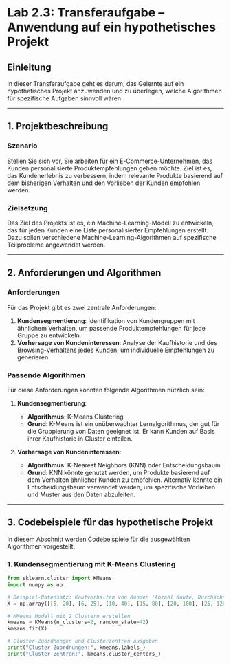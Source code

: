 # Lab 2.3: Transferaufgabe – Anwendung auf ein hypothetisches Projekt

## Einleitung
In dieser Transferaufgabe geht es darum, das Gelernte auf ein hypothetisches Projekt anzuwenden und zu überlegen, welche Algorithmen für spezifische Aufgaben sinnvoll wären.

---

## 1. Projektbeschreibung

### Szenario
Stellen Sie sich vor, Sie arbeiten für ein E-Commerce-Unternehmen, das Kunden personalisierte Produktempfehlungen geben möchte. Ziel ist es, das Kundenerlebnis zu verbessern, indem relevante Produkte basierend auf dem bisherigen Verhalten und den Vorlieben der Kunden empfohlen werden.

### Zielsetzung
Das Ziel des Projekts ist es, ein Machine-Learning-Modell zu entwickeln, das für jeden Kunden eine Liste personalisierter Empfehlungen erstellt. Dazu sollen verschiedene Machine-Learning-Algorithmen auf spezifische Teilprobleme angewendet werden.

---

## 2. Anforderungen und Algorithmen

### Anforderungen
Für das Projekt gibt es zwei zentrale Anforderungen:
1. **Kundensegmentierung**: Identifikation von Kundengruppen mit ähnlichem Verhalten, um passende Produktempfehlungen für jede Gruppe zu entwickeln.
2. **Vorhersage von Kundeninteressen**: Analyse der Kaufhistorie und des Browsing-Verhaltens jedes Kunden, um individuelle Empfehlungen zu generieren.

### Passende Algorithmen
Für diese Anforderungen könnten folgende Algorithmen nützlich sein:

1. **Kundensegmentierung**:
   - **Algorithmus**: K-Means Clustering
   - **Grund**: K-Means ist ein unüberwachter Lernalgorithmus, der gut für die Gruppierung von Daten geeignet ist. Er kann Kunden auf Basis ihrer Kaufhistorie in Cluster einteilen.

2. **Vorhersage von Kundeninteressen**:
   - **Algorithmus**: K-Nearest Neighbors (KNN) oder Entscheidungsbaum
   - **Grund**: KNN könnte genutzt werden, um Produkte basierend auf dem Verhalten ähnlicher Kunden zu empfehlen. Alternativ könnte ein Entscheidungsbaum verwendet werden, um spezifische Vorlieben und Muster aus den Daten abzuleiten.

---

## 3. Codebeispiele für das hypothetische Projekt

In diesem Abschnitt werden Codebeispiele für die ausgewählten Algorithmen vorgestellt.

### 1. Kundensegmentierung mit K-Means Clustering

```python
from sklearn.cluster import KMeans
import numpy as np

# Beispiel-Datensatz: Kaufverhalten von Kunden (Anzahl Käufe, Durchschnittspreis)
X = np.array([[5, 20], [6, 25], [10, 40], [15, 80], [20, 100], [25, 120]])

# KMeans Modell mit 2 Clustern erstellen
kmeans = KMeans(n_clusters=2, random_state=42)
kmeans.fit(X)

# Cluster-Zuordnungen und Clusterzentren ausgeben
print("Cluster-Zuordnungen:", kmeans.labels_)
print("Cluster-Zentren:", kmeans.cluster_centers_)

